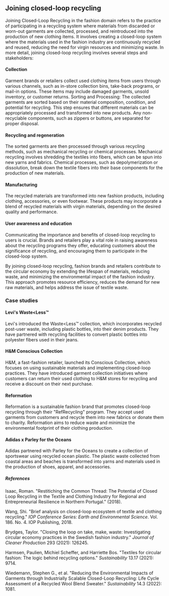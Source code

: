 ﻿## Joining closed-loop recycling

Joining Closed-Loop Recycling in the fashion domain refers to the practice of participating in a recycling system where materials from discarded or worn-out garments are collected, processed, and reintroduced into the production of new clothing items. It involves creating a closed-loop system where the materials used in the fashion industry are continuously recycled and reused, reducing the need for virgin resources and minimizing waste.  In more detail, joining closed-loop recycling involves several steps and stakeholders:

#### Collection

Garment brands or retailers collect used clothing items from users through various channels, such as in-store collection bins, take-back programs, or mail-in options. These items may include damaged garments, unsold inventory, or customer returns.  Sorting and Processing: The collected garments are sorted based on their material composition, condition, and potential for recycling. This step ensures that different materials can be appropriately processed and transformed into new products. Any non-recyclable components, such as zippers or buttons, are separated for proper disposal.

#### Recycling and regeneration

The sorted garments are then processed through various recycling methods, such as mechanical recycling or chemical processes. Mechanical recycling involves shredding the textiles into fibers, which can be spun into new yarns and fabrics. Chemical processes, such as depolymerization or dissolution, break down the textile fibers into their base components for the production of new materials.

#### Manufacturing

The recycled materials are transformed into new fashion products, including clothing, accessories, or even footwear. These products may incorporate a blend of recycled materials with virgin materials, depending on the desired quality and performance.

####  User awareness and education

Communicating the importance and benefits of closed-loop recycling to users is crucial. Brands and retailers play a vital role in raising awareness about the recycling programs they offer, educating customers about the significance of recycling, and encouraging them to participate in the closed-loop system.

By joining closed-loop recycling, fashion brands and retailers contribute to the circular economy by extending the lifespan of materials, reducing waste, and minimizing the environmental impact of the fashion industry. This approach promotes resource efficiency, reduces the demand for new raw materials, and helps address the issue of textile waste.

### Case studies

#### Levi's Waste<Less™

Levi's introduced the Waste<Less™ collection, which incorporates recycled post-user waste, including plastic bottles, into their denim products. They have partnered with recycling facilities to convert plastic bottles into polyester fibers used in their jeans.

#### H&M Conscious Collection

H&M, a fast-fashion retailer, launched its Conscious Collection, which focuses on using sustainable materials and implementing closed-loop practices. They have introduced garment collection initiatives where customers can return their used clothing to H&M stores for recycling and receive a discount on their next purchase.

#### Reformation

Reformation is a sustainable fashion brand that promotes closed-loop recycling through their "RefRecycling" program. They accept used garments from customers and recycle them into new fabrics or donate them to charity. Reformation aims to reduce waste and minimize the environmental footprint of their clothing production.

#### Adidas x Parley for the Oceans

Adidas partnered with Parley for the Oceans to create a collection of sportswear using recycled ocean plastic. The plastic waste collected from coastal areas and beaches is transformed into yarns and materials used in the production of shoes, apparel, and accessories.


##### References
Isaac, Roman. "Restitiching the Common Thread: The Potential of Closed Loop Recycling in the Textile and Clothing Industry for Regional and Entrepreneurial Resilience in Northern Portugal." (2018).

Wang, Shi. "Brief analysis on closed-loop ecosystem of textile and clothing recycling." _IOP Conference Series: Earth and Environmental Science_. Vol. 186. No. 4. IOP Publishing, 2018.

Brydges, Taylor. "Closing the loop on take, make, waste: Investigating circular economy practices in the Swedish fashion industry." _Journal of Cleaner Production_ 293 (2021): 126245.

Harmsen, Paulien, Michiel Scheffer, and Harriette Bos. "Textiles for circular fashion: The logic behind recycling options." _Sustainability_ 13.17 (2021): 9714.

Wiedemann, Stephen G., et al. "Reducing the Environmental Impacts of Garments through Industrially Scalable Closed-Loop Recycling: Life Cycle Assessment of a Recycled Wool Blend Sweater." _Sustainability_ 14.3 (2022): 1081.
